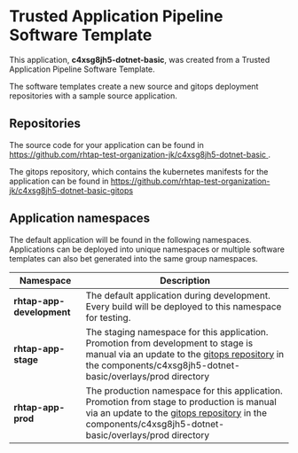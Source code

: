 # Trusted Application Pipeline Software Template

This application, **c4xsg8jh5-dotnet-basic**, was created from a Trusted Application Pipeline Software Template.

The software templates create a new source and gitops deployment repositories with a sample source application. 

## Repositories

The source code for your application can be found in [https://github.com/rhtap-test-organization-jk/c4xsg8jh5-dotnet-basic ](https://github.com/rhtap-test-organization-jk/c4xsg8jh5-dotnet-basic ).
 
The gitops repository, which contains the kubernetes manifests for the application can be found in 
[https://github.com/rhtap-test-organization-jk/c4xsg8jh5-dotnet-basic-gitops ](https://github.com/rhtap-test-organization-jk/c4xsg8jh5-dotnet-basic-gitops ) 

## Application namespaces 

The default application will be found in the following namespaces. Applications can be deployed into unique namespaces or multiple software templates can also bet generated into the same group namespaces.  

|  Namespace   |  Description   |  
| -------- | -------- |   
| **rhtap-app-development** | The default application during development. Every build will be deployed to this namespace for testing. | 
| **rhtap-app-stage** | The staging namespace for this application. Promotion from development to stage is manual via an update to the [gitops repository](https://github.com/rhtap-test-organization-jk/c4xsg8jh5-dotnet-basic-gitops ) in the components/c4xsg8jh5-dotnet-basic/overlays/prod directory |  
| **rhtap-app-prod** | The production namespace for this application. Promotion from stage to production is manual via an update to the [gitops repository](https://github.com/rhtap-test-organization-jk/c4xsg8jh5-dotnet-basic-gitops ) in the components/c4xsg8jh5-dotnet-basic/overlays/prod directory | 